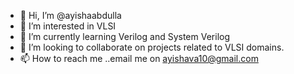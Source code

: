 - 👋 Hi, I’m @ayishaabdulla
- 👀 I’m interested in VLSI
- 🌱 I’m currently learning Verilog and System Verilog
- 💞️ I’m looking to collaborate on projects related to VLSI domains.
- 📫 How to reach me ..email me on ayishava10@gmail.com


<!---
ayishaabdulla/ayishaabdulla is a ✨ special ✨ repository because its `README.md` (this file) appears on your GitHub profile.
You can click the Preview link to take a look at your changes.
--->
